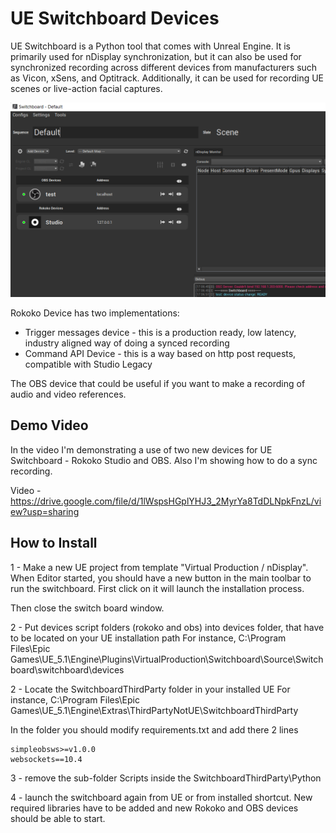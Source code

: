 # UE Switchboard Devices

UE Switchboard is a Python tool that comes with Unreal Engine. It is primarily used for nDisplay synchronization, but it can also be used for synchronized recording across different devices from manufacturers such as Vicon, xSens, and Optitrack. Additionally, it can be used for recording UE scenes or live-action facial captures.

![ue switchboard with devices](https://github.com/Rokoko/UE-Switchboard-Devices/blob/main/images/image.png)

Rokoko Device has two implementations:
- Trigger messages device - this is a production ready, low latency, industry aligned way of doing a synced recording
- Command API Device - this is a way based on http post requests, compatible with Studio Legacy
  
The OBS device that could be useful if you want to make a recording of audio and video references.

## Demo Video
In the video I'm demonstrating a use of two new devices for UE Switchboard - Rokoko Studio and OBS. Also I'm showing how to do a sync recording.


Video - https://drive.google.com/file/d/1lWspsHGplYHJ3_2MyrYa8TdDLNpkFnzL/view?usp=sharing

## How to Install

1 - Make a new UE project from template "Virtual Production / nDisplay". When Editor started, you should have a new button in the main toolbar to run the switchboard. First click on it will launch the installation process.

Then close the switch board window.

2 - Put devices script folders (rokoko and obs) into devices folder, that have to be located on your UE installation path
For instance, C:\Program Files\Epic Games\UE_5.1\Engine\Plugins\VirtualProduction\Switchboard\Source\Switchboard\switchboard\devices

2 - Locate the SwitchboardThirdParty folder in your installed UE
For instance, C:\Program Files\Epic Games\UE_5.1\Engine\Extras\ThirdPartyNotUE\SwitchboardThirdParty

In the folder you should modify requirements.txt and add there 2 lines
```
simpleobsws>=v1.0.0
websockets==10.4
```

3 - remove the sub-folder Scripts inside the SwitchboardThirdParty\Python

4 - launch the switchboard again from UE or from installed shortcut. New required libraries have to be added and new Rokoko and OBS devices should be able to start.
